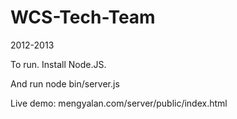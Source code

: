 WCS-Tech-Team
=============

2012-2013

To run. Install Node.JS.

And run node bin/server.js


Live demo: mengyalan.com/server/public/index.html
